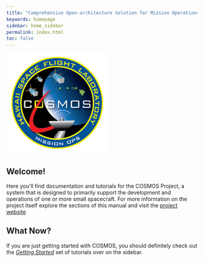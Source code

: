 ```yaml
---
title: "Comprehensive Open-architecture Solution for Mission Operations Systems (COSMOS)"
keywords: homepage
sidebar: home_sidebar
permalink: index.html
toc: false
---
```


![HSFL Logo](/images/cosmos-logo.png)

## Welcome!                                                             

Here you'll find documentation and tutorials for the COSMOS Project, a system that is designed to primarily support the development and operations of one or more small spacecraft. For more information on the project itself explore the sections of this manual and visit the <a href="{{ site.project_website }}" target="_blank" rel="noopener">project website</a>

## What Now?

If you are just getting started with COSMOS, you should definitely check out the [_Getting Started_](https://hsfl.github.io/cosmos-docs/pages/2-getting_started/index.html) set of tutorials over on the sidebar.
